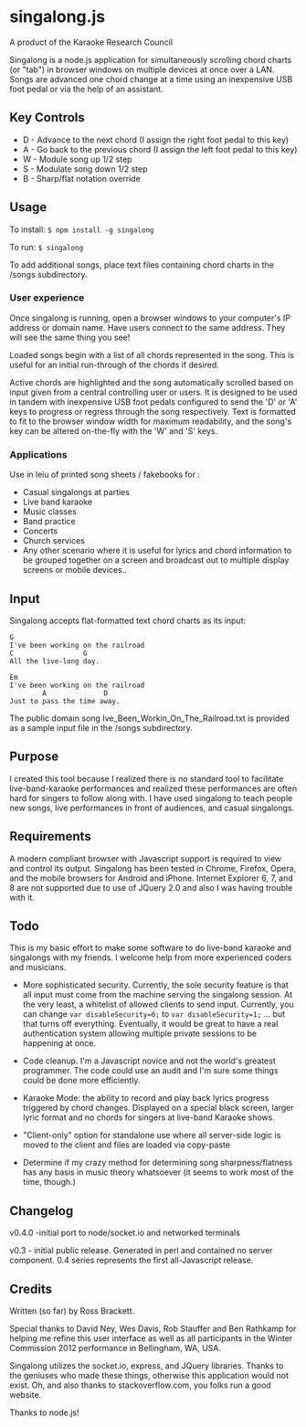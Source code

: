 # singalong.js
A product of the Karaoke Research Council

Singalong is a node.js application for simultaneously scrolling chord charts 
(or "tab") in browser windows on multiple devices at once over a LAN. Songs are 
advanced one chord change at a time using an inexpensive USB foot pedal or via 
the help of an assistant.

## Key Controls
* D - Advance to the next chord (I assign the right foot pedal to this key) 
* A - Go back to the previous chord (I assign the left foot pedal to this key) 
* W - Module song up 1/2 step 
* S - Modulate song down 1/2 step 
* B - Sharp/flat notation override 

## Usage 
To install:
```$ npm install -g singalong```

To run: 
```$ singalong```

To add additional songs, place text files containing chord charts in 
the /songs subdirectory.

### User experience
Once singalong is running, open a browser windows to your computer's IP address 
or domain name.  Have users connect to the same address. They will see the same
thing you see!

Loaded songs begin with a list of all chords represented in the song. This is 
useful for an initial run-through of the chords if desired.

Active chords are highlighted and the song automatically scrolled
based on input given from a central controlling user or users. It is 
designed to be used in tandem with inexpensive USB foot pedals configured 
to send the 'D' or 'A' keys to progress or regress through the song respectively. 
Text is formatted to fit to the browser window width for maximum readability, 
and the song's key can be altered on-the-fly with the 'W' and 'S' keys. 

### Applications
Use in leiu of printed song sheets / fakebooks for :
* Casual singalongs at parties
* Live band karaoke
* Music classes
* Band practice
* Concerts
* Church services
* Any other scenario where it is useful for lyrics and chord information to be 
grouped together on a screen and broadcast out to multiple display screens or 
mobile devices..


## Input
Singalong accepts flat-formatted text chord charts as its input:

```
G
I've been working on the railroad
C                 G
All the live-long day.

Em
I've been working on the railroad
        A              D
Just to pass the time away.
```

The public domain song Ive_Been_Workin_On_The_Railroad.txt is provided as a 
sample input file in the /songs subdirectory.

## Purpose
I created this tool because I realized there is no standard tool to facilitate 
live-band-karaoke performances and realized these performances are often hard 
for singers to follow along with. I have used singalong to teach 
people new songs, live performances in front of audiences, and casual singalongs.

## Requirements 
A modern compliant browser with Javascript support is required to view and 
control its output. Singalong has been tested in Chrome, Firefox, Opera, and 
the mobile browsers for Android and iPhone. Internet Explorer 6, 7, and 8 
are not supported due to use of JQuery 2.0 and also I was having trouble with
it. 


## Todo 
This is my basic effort to make some software to do live-band karaoke and 
singalongs with my friends. I welcome help from more experienced coders
and musicians.

* More sophisticated security. Currently, the sole security feature is that
all input must come from the machine serving the singalong session. At the
very least, a whitelist of allowed clients to send input. Currently, you can
change 
```var disableSecurity=0;```
to
```var disableSecurity=1;```
... but that turns off everything.
Eventually, it would be great to have a real authentication system allowing
multiple private sessions to be happening at once.

* Code cleanup. I'm a Javascript novice and not the world's greatest programmer. 
The code could use an audit and I'm sure some things could be done more 
efficiently.

* Karaoke Mode: the ability to record and play back lyrics progress triggered 
by chord changes. Displayed on a special black screen, larger lyric format and 
no chords for singers at live-band Karaoke shows.

* "Client-only" option for standalone use where all server-side logic is moved to
the client and files are loaded via copy-paste

* Determine if my crazy method for determining song sharpness/flatness has any
basis in music theory whatsoever (it seems to work most of the time, though.)

## Changelog 
v0.4.0 -initial port to node/socket.io and networked terminals

v0.3 - initial public release. Generated in perl and contained no server 
component. 0.4 series represents the first all-Javascript release.

## Credits
Written (so far) by Ross Brackett.

Special thanks to David Ney, Wes Davis, Rob Stauffer and Ben Rathkamp 
for helping me refine this user interface as well as all participants in the 
Winter Commission 2012 performance in Bellingham, WA, USA.

Singalong utilizes the socket.io, express, and JQuery libraries. Thanks to the geniuses
who made these things, otherwise this application would not exist. Oh, and also
thanks to stackoverflow.com, you folks run a good website.

Thanks to node.js!
